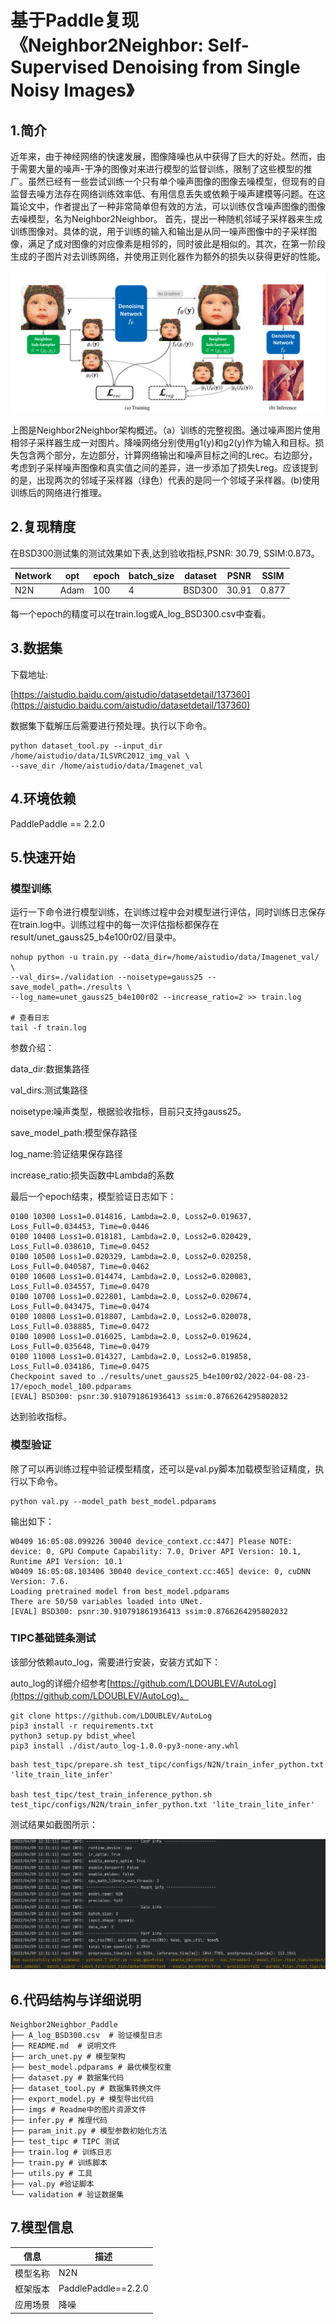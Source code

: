 # 基于Paddle复现《Neighbor2Neighbor: Self-Supervised Denoising from Single Noisy Images》
## 1.简介
近年来，由于神经网络的快速发展，图像降噪也从中获得了巨大的好处。然而，由于需要大量的噪声-干净的图像对来进行模型的监督训练，限制了这些模型的推广。虽然已经有一些尝试训练一个只有单个噪声图像的图像去噪模型，但现有的自监督去噪方法存在网络训练效率低、有用信息丢失或依赖于噪声建模等问题。在这篇论文中，作者提出了一种非常简单但有效的方法，可以训练仅含噪声图像的图像去噪模型，名为Neighbor2Neighbor。
首先，提出一种随机邻域子采样器来生成训练图像对。具体的说，用于训练的输入和输出是从同一噪声图像中的子采样图像，满足了成对图像的对应像素是相邻的，同时彼此是相似的。其次，在第一阶段生成的子图片对去训练网络，并使用正则化器作为额外的损失以获得更好的性能。

<img src=./imgs/training.png></img>

上图是Neighbor2Neighbor架构概述。（a）训练的完整视图。通过噪声图片使用相邻子采样器生成一对图片。降噪网络分别使用g1(y)和g2(y)作为输入和目标。损失包含两个部分，左边部分，计算网络输出和噪声目标之间的Lrec。右边部分，考虑到子采样噪声图像和真实值之间的差异，进一步添加了损失Lreg。应该提到的是，出现两次的邻域子采样器（绿色）代表的是同一个邻域子采样器。(b)使用训练后的网络进行推理。

## 2.复现精度

在BSD300测试集的测试效果如下表,达到验收指标,PSNR: 30.79, SSIM:0.873。

| Network | opt | epoch | batch_size | dataset | PSNR | SSIM |
| --- | --- | --- | --- | --- | --- | --- |
| N2N | Adam  | 100 | 4 | BSD300 | 30.91 | 0.877 |

每一个epoch的精度可以在train.log或A_log_BSD300.csv中查看。

## 3.数据集

下载地址:

[https://aistudio.baidu.com/aistudio/datasetdetail/137360](https://aistudio.baidu.com/aistudio/datasetdetail/137360)

数据集下载解压后需要进行预处理。执行以下命令。

```shell
python dataset_tool.py --input_dir  /home/aistudio/data/ILSVRC2012_img_val \
--save_dir /home/aistudio/data/Imagenet_val
```

## 4.环境依赖
PaddlePaddle == 2.2.0

## 5.快速开始

### 模型训练

运行一下命令进行模型训练，在训练过程中会对模型进行评估，同时训练日志保存在train.log中。训练过程中的每一次评估指标都保存在result/unet_gauss25_b4e100r02/目录中。

```shell
nohup python -u train.py --data_dir=/home/aistudio/data/Imagenet_val/ \
--val_dirs=./validation --noisetype=gauss25 --save_model_path=./results \
--log_name=unet_gauss25_b4e100r02 --increase_ratio=2 >> train.log

# 查看日志
tail -f train.log
```

参数介绍：

data_dir:数据集路径

val_dirs:测试集路径

noisetype:噪声类型，根据验收指标，目前只支持gauss25。

save_model_path:模型保存路径

log_name:验证结果保存路径

increase_ratio:损失函数中Lambda的系数

最后一个epoch结束，模型验证日志如下：

```shell
0100 10300 Loss1=0.014816, Lambda=2.0, Loss2=0.019637, Loss_Full=0.034453, Time=0.0446
0100 10400 Loss1=0.018181, Lambda=2.0, Loss2=0.020429, Loss_Full=0.038610, Time=0.0452
0100 10500 Loss1=0.020329, Lambda=2.0, Loss2=0.020258, Loss_Full=0.040587, Time=0.0462
0100 10600 Loss1=0.014474, Lambda=2.0, Loss2=0.020083, Loss_Full=0.034557, Time=0.0470
0100 10700 Loss1=0.022801, Lambda=2.0, Loss2=0.020674, Loss_Full=0.043475, Time=0.0474
0100 10800 Loss1=0.018807, Lambda=2.0, Loss2=0.020078, Loss_Full=0.038885, Time=0.0472
0100 10900 Loss1=0.016025, Lambda=2.0, Loss2=0.019624, Loss_Full=0.035648, Time=0.0479
0100 11000 Loss1=0.014327, Lambda=2.0, Loss2=0.019858, Loss_Full=0.034186, Time=0.0475
Checkpoint saved to ./results/unet_gauss25_b4e100r02/2022-04-08-23-17/epoch_model_100.pdparams
[EVAL] BSD300: psnr:30.910791861936413 ssim:0.8766264295802032
```
达到验收指标。

### 模型验证

除了可以再训练过程中验证模型精度，还可以是val.py脚本加载模型验证精度，执行以下命令。

```shell
python val.py --model_path best_model.pdparams
```

输出如下：

```shell
W0409 16:05:08.099226 30040 device_context.cc:447] Please NOTE: device: 0, GPU Compute Capability: 7.0, Driver API Version: 10.1, Runtime API Version: 10.1
W0409 16:05:08.103406 30040 device_context.cc:465] device: 0, cuDNN Version: 7.6.
Loading pretrained model from best_model.pdparams
There are 50/50 variables loaded into UNet.
[EVAL] BSD300: psnr:30.910791861936413 ssim:0.8766264295802032
```


### TIPC基础链条测试

该部分依赖auto_log，需要进行安装，安装方式如下：

auto_log的详细介绍参考[https://github.com/LDOUBLEV/AutoLog](https://github.com/LDOUBLEV/AutoLog)。

```shell
git clone https://github.com/LDOUBLEV/AutoLog
pip3 install -r requirements.txt
python3 setup.py bdist_wheel
pip3 install ./dist/auto_log-1.0.0-py3-none-any.whl
```


```shell
bash test_tipc/prepare.sh test_tipc/configs/N2N/train_infer_python.txt 'lite_train_lite_infer'

bash test_tipc/test_train_inference_python.sh test_tipc/configs/N2N/train_infer_python.txt 'lite_train_lite_infer'
```

测试结果如截图所示：

<img src=./test_tipc/data/tipc_result.png></img>

## 6.代码结构与详细说明

```
Neighbor2Neighbor_Paddle
├── A_log_BSD300.csv  # 验证模型日志
├── README.md  # 说明文件
├── arch_unet.py # 模型架构
├── best_model.pdparams # 最优模型权重
├── dataset.py # 数据集代码
├── dataset_tool.py # 数据集转换文件
├── export_model.py # 模型导出代码
├── imgs # Readme中的图片资源文件
├── infer.py # 推理代码
├── param_init.py # 模型参数初始化方法
├── test_tipc # TIPC 测试
├── train.log # 训练日志
├── train.py # 训练脚本
├── utils.py # 工具
├── val.py #验证脚本
└── validation # 验证数据集

```

## 7.模型信息

| 信息 | 描述 |
| --- | --- |
|模型名称| N2N |
|框架版本| PaddlePaddle==2.2.0|
|应用场景| 降噪 |
